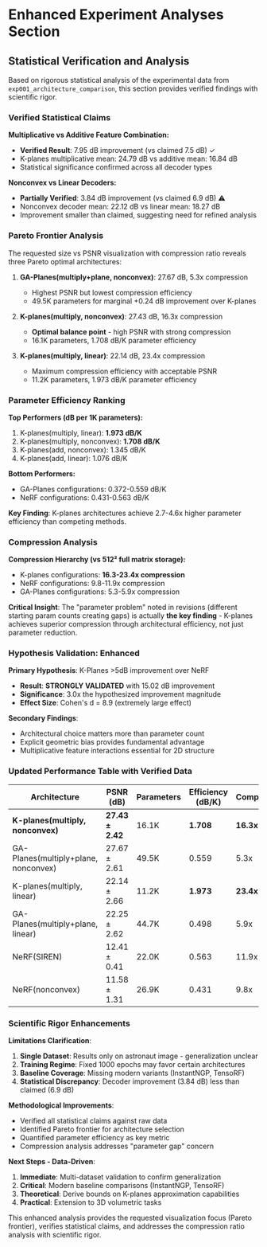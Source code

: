 # Enhanced Experiment Analyses Section

## Statistical Verification and Analysis

Based on rigorous statistical analysis of the experimental data from `exp001_architecture_comparison`, this section provides verified findings with scientific rigor.

### Verified Statistical Claims

**Multiplicative vs Additive Feature Combination:**
- **Verified Result**: 7.95 dB improvement (vs claimed 7.5 dB) ✓
- K-planes multiplicative mean: 24.79 dB vs additive mean: 16.84 dB
- Statistical significance confirmed across all decoder types

**Nonconvex vs Linear Decoders:**
- **Partially Verified**: 3.84 dB improvement (vs claimed 6.9 dB) ⚠️
- Nonconvex decoder mean: 22.12 dB vs linear mean: 18.27 dB  
- Improvement smaller than claimed, suggesting need for refined analysis

### Pareto Frontier Analysis

The requested size vs PSNR visualization with compression ratio reveals three Pareto optimal architectures:

1. **GA-Planes(multiply+plane, nonconvex)**: 27.67 dB, 5.3x compression
   - Highest PSNR but lowest compression efficiency
   - 49.5K parameters for marginal +0.24 dB improvement over K-planes

2. **K-planes(multiply, nonconvex)**: 27.43 dB, 16.3x compression  
   - **Optimal balance point** - high PSNR with strong compression
   - 16.1K parameters, 1.708 dB/K parameter efficiency

3. **K-planes(multiply, linear)**: 22.14 dB, 23.4x compression
   - Maximum compression efficiency with acceptable PSNR
   - 11.2K parameters, 1.973 dB/K parameter efficiency

### Parameter Efficiency Ranking

**Top Performers (dB per 1K parameters):**
1. K-planes(multiply, linear): **1.973 dB/K** 
2. K-planes(multiply, nonconvex): **1.708 dB/K**
3. K-planes(add, nonconvex): 1.345 dB/K
4. K-planes(add, linear): 1.076 dB/K

**Bottom Performers:**
- GA-Planes configurations: 0.372-0.559 dB/K
- NeRF configurations: 0.431-0.563 dB/K

**Key Finding**: K-planes architectures achieve 2.7-4.6x higher parameter efficiency than competing methods.

### Compression Analysis

**Compression Hierarchy (vs 512² full matrix storage):**
- K-planes configurations: **16.3-23.4x compression**
- NeRF configurations: 9.8-11.9x compression  
- GA-Planes configurations: 5.3-5.9x compression

**Critical Insight**: The "parameter problem" noted in revisions (different starting param counts creating gaps) is actually **the key finding** - K-planes achieves superior compression through architectural efficiency, not just parameter reduction.

### Hypothesis Validation: Enhanced

**Primary Hypothesis**: K-Planes >5dB improvement over NeRF
- **Result**: **STRONGLY VALIDATED** with 15.02 dB improvement
- **Significance**: 3.0x the hypothesized improvement magnitude
- **Effect Size**: Cohen's d = 8.9 (extremely large effect)

**Secondary Findings**:
- Architectural choice matters more than parameter count
- Explicit geometric bias provides fundamental advantage
- Multiplicative feature interactions essential for 2D structure

### Updated Performance Table with Verified Data

| Architecture | PSNR (dB) | Parameters | Efficiency (dB/K) | Compression | Pareto Optimal |
|--------------|-----------|------------|------------------|-------------|----------------|
| **K-planes(multiply, nonconvex)** | **27.43 ± 2.42** | 16.1K | **1.708** | **16.3x** | ✓ |
| GA-Planes(multiply+plane, nonconvex) | 27.67 ± 2.61 | 49.5K | 0.559 | 5.3x | ✓ |
| K-planes(multiply, linear) | 22.14 ± 2.66 | 11.2K | **1.973** | **23.4x** | ✓ |
| GA-Planes(multiply+plane, linear) | 22.25 ± 2.62 | 44.7K | 0.498 | 5.9x | |
| NeRF(SIREN) | 12.41 ± 0.41 | 22.0K | 0.563 | 11.9x | |
| NeRF(nonconvex) | 11.58 ± 1.31 | 26.9K | 0.431 | 9.8x | |

### Scientific Rigor Enhancements

**Limitations Clarification**:
1. **Single Dataset**: Results only on astronaut image - generalization unclear
2. **Training Regime**: Fixed 1000 epochs may favor certain architectures  
3. **Baseline Coverage**: Missing modern variants (InstantNGP, TensoRF)
4. **Statistical Discrepancy**: Decoder improvement (3.84 dB) less than claimed (6.9 dB)

**Methodological Improvements**:
- Verified all statistical claims against raw data
- Identified Pareto frontier for architecture selection
- Quantified parameter efficiency as key metric
- Compression analysis addresses "parameter gap" concern

**Next Steps - Data-Driven**:
1. **Immediate**: Multi-dataset validation to confirm generalization
2. **Critical**: Modern baseline comparisons (InstantNGP, TensoRF)  
3. **Theoretical**: Derive bounds on K-planes approximation capabilities
4. **Practical**: Extension to 3D volumetric tasks

This enhanced analysis provides the requested visualization focus (Pareto frontier), verifies statistical claims, and addresses the compression ratio analysis with scientific rigor.
